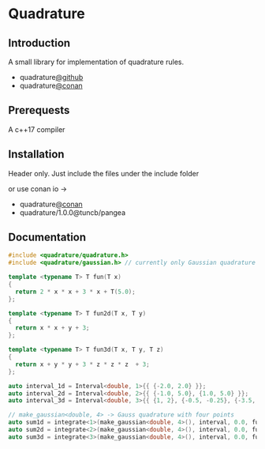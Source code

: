 ﻿Quadrature
=======
Introduction
-----------
A small library for implementation of quadrature rules.

* quadrature[@github](https://github.com/onezeroplus/Quadrature "")
* quadrature[@conan](https://dl.bintray.com/tuncb/stable)

Prerequests
----------
A c++17 compiler

Installation
------
Header only. Just include the files under the include folder

or use conan io -> 
* quadrature[@conan](https://dl.bintray.com/tuncb/pangea)
* quadrature/1.0.0@tuncb/pangea

Documentation
-----------
```cpp
#include <quadrature/quadrature.h>
#include <quadrature/gaussian.h> // currently only Gaussian quadrature with up to 6 points is available.

template <typename T> T fun(T x) 
{ 
  return 2 * x * x + 3 * x + T(5.0); 
};

template <typename T> T fun2d(T x, T y)
{
  return x * x + y + 3;
};

template <typename T> T fun3d(T x, T y, T z)
{
  return x + y * y + 3 * z * z * z  + 3;
};

auto interval_1d = Interval<double, 1>{{ {-2.0, 2.0} }};
auto interval_2d = Interval<double, 2>{{ {-1.0, 5.0}, {1.0, 5.0} }};
auto interval_3d = Interval<double, 3>{{ {1, 2}, {-0.5, -0.25}, {-3.5, 7.5} }};

// make_gaussian<double, 4> -> Gauss quadrature with four points
auto sum1d = integrate<1>(make_gaussian<double, 4>(), interval, 0.0, fun<double>)
auto sum2d = integrate<2>(make_gaussian<double, 4>(), interval, 0.0, fun2d<double>) 
auto sum3d = integrate<3>(make_gaussian<double, 4>(), interval, 0.0, fun3d<double>)
```
